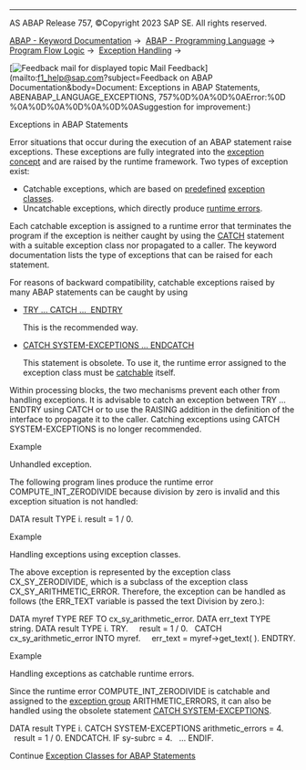   

* * *

AS ABAP Release 757, ©Copyright 2023 SAP SE. All rights reserved.

[ABAP - Keyword Documentation](javascript:call_link\('abenabap.htm'\)) →  [ABAP - Programming Language](javascript:call_link\('abenabap_reference.htm'\)) →  [Program Flow Logic](javascript:call_link\('abenabap_flow_logic.htm'\)) →  [Exception Handling](javascript:call_link\('abenabap_exceptions.htm'\)) → 

 [![](Mail.gif?object=Mail.gif&sap-language=EN "Feedback mail for displayed topic") Mail Feedback](mailto:f1_help@sap.com?subject=Feedback on ABAP Documentation&body=Document: Exceptions in ABAP Statements, ABENABAP_LANGUAGE_EXCEPTIONS, 757%0D%0A%0D%0AError:%0D
%0A%0D%0A%0D%0A%0D%0ASuggestion for improvement:)

Exceptions in ABAP Statements

Error situations that occur during the execution of an ABAP statement raise exceptions. These exceptions are fully integrated into the [exception concept](javascript:call_link\('abenabap_exceptions.htm'\)) and are raised by the runtime framework. Two types of exception exist:

-   Catchable exceptions, which are based on [predefined](javascript:call_link\('abenabap_exception_classes.htm'\)) [exception classes](javascript:call_link\('abenexception_class_glosry.htm'\) "Glossary Entry").
-   Uncatchable exceptions, which directly produce [runtime errors](javascript:call_link\('abenruntime_error_glosry.htm'\) "Glossary Entry").

Each catchable exception is assigned to a runtime error that terminates the program if the exception is neither caught by using the [CATCH](javascript:call_link\('abapcatch_try.htm'\)) statement with a suitable exception class nor propagated to a caller. The keyword documentation lists the type of exceptions that can be raised for each statement.

For reasons of backward compatibility, catchable exceptions raised by many ABAP statements can be caught by using

-   [TRY ... CATCH ...  ENDTRY](javascript:call_link\('abaptry.htm'\))
    
    This is the recommended way.
    
-   [CATCH SYSTEM-EXCEPTIONS ... ENDCATCH](javascript:call_link\('abapcatch_sys.htm'\))
    
    This statement is obsolete. To use it, the runtime error assigned to the exception class must be [catchable](javascript:call_link\('abencatchable_runtime_error_glosry.htm'\) "Glossary Entry") itself.
    

Within processing blocks, the two mechanisms prevent each other from handling exceptions. It is advisable to catch an exception between TRY ... ENDTRY using CATCH or to use the RAISING addition in the definition of the interface to propagate it to the caller. Catching exceptions using CATCH SYSTEM-EXCEPTIONS is no longer recommended.

Example

Unhandled exception.

The following program lines produce the runtime error COMPUTE\_INT\_ZERODIVIDE because division by zero is invalid and this exception situation is not handled:

DATA result TYPE i.
result = 1 / 0.

Example

Handling exceptions using exception classes.

The above exception is represented by the exception class CX\_SY\_ZERODIVIDE, which is a subclass of the exception class CX\_SY\_ARITHMETIC\_ERROR. Therefore, the exception can be handled as follows (the ERR\_TEXT variable is passed the text Division by zero.):

DATA myref TYPE REF TO cx\_sy\_arithmetic\_error.
DATA err\_text TYPE string.
DATA result TYPE i.
TRY.
    result = 1 / 0.
  CATCH cx\_sy\_arithmetic\_error INTO myref.
    err\_text = myref->get\_text( ).
ENDTRY.

Example

Handling exceptions as catchable runtime errors.

Since the runtime error COMPUTE\_INT\_ZERODIVIDE is catchable and assigned to the [exception group](javascript:call_link\('abenexception_group_glosry.htm'\) "Glossary Entry") ARITHMETIC\_ERRORS, it can also be handled using the obsolete statement [CATCH SYSTEM-EXCEPTIONS](javascript:call_link\('abapcatch_sys.htm'\)).

DATA result TYPE i.
CATCH SYSTEM-EXCEPTIONS arithmetic\_errors = 4.
  result = 1 / 0.
ENDCATCH.
IF sy-subrc = 4.
  ...
ENDIF.

Continue
[Exception Classes for ABAP Statements](javascript:call_link\('abenabap_exception_classes.htm'\))